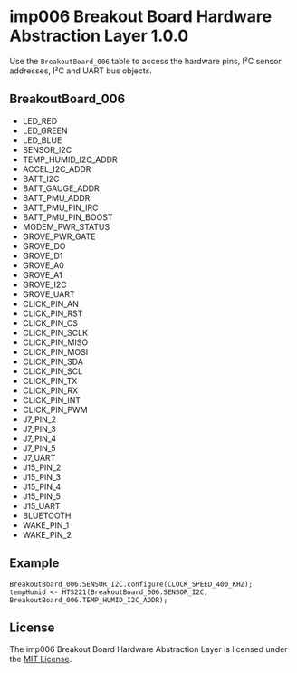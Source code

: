 # imp006 Breakout Board Hardware Abstraction Layer 1.0.0

Use the `BreakoutBoard_006` table to access the hardware pins, I&sup2;C sensor addresses, I&sup2;C and UART bus objects.

## BreakoutBoard_006

* LED_RED
* LED_GREEN
* LED_BLUE
* SENSOR_I2C
* TEMP_HUMID_I2C_ADDR
* ACCEL_I2C_ADDR
* BATT_I2C
* BATT_GAUGE_ADDR
* BATT_PMU_ADDR
* BATT_PMU_PIN_IRC
* BATT_PMU_PIN_BOOST
* MODEM_PWR_STATUS
* GROVE_PWR_GATE
* GROVE_DO
* GROVE_D1
* GROVE_A0
* GROVE_A1
* GROVE_I2C
* GROVE_UART
* CLICK_PIN_AN
* CLICK_PIN_RST
* CLICK_PIN_CS
* CLICK_PIN_SCLK
* CLICK_PIN_MISO
* CLICK_PIN_MOSI
* CLICK_PIN_SDA
* CLICK_PIN_SCL
* CLICK_PIN_TX
* CLICK_PIN_RX
* CLICK_PIN_INT
* CLICK_PIN_PWM
* J7_PIN_2
* J7_PIN_3
* J7_PIN_4
* J7_PIN_5
* J7_UART
* J15_PIN_2
* J15_PIN_3
* J15_PIN_4
* J15_PIN_5
* J15_UART
* BLUETOOTH
* WAKE_PIN_1
* WAKE_PIN_2

## Example

```squirrel
BreakoutBoard_006.SENSOR_I2C.configure(CLOCK_SPEED_400_KHZ);
tempHumid <- HTS221(BreakoutBoard_006.SENSOR_I2C, BreakoutBoard_006.TEMP_HUMID_I2C_ADDR);
```

## License

The imp006 Breakout Board Hardware Abstraction Layer is licensed under the [MIT License](/LICENSE).
